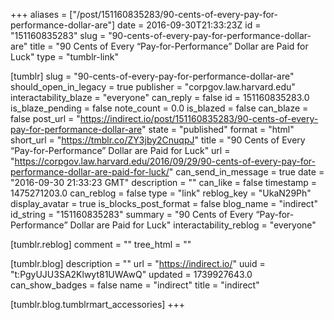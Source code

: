 +++
aliases = ["/post/151160835283/90-cents-of-every-pay-for-performance-dollar-are"]
date = 2016-09-30T21:33:23Z
id = "151160835283"
slug = "90-cents-of-every-pay-for-performance-dollar-are"
title = "90 Cents of Every “Pay-for-Performance” Dollar are Paid for Luck"
type = "tumblr-link"

[tumblr]
slug = "90-cents-of-every-pay-for-performance-dollar-are"
should_open_in_legacy = true
publisher = "corpgov.law.harvard.edu"
interactability_blaze = "everyone"
can_reply = false
id = 151160835283.0
is_blaze_pending = false
note_count = 0.0
is_blazed = false
can_blaze = false
post_url = "https://indirect.io/post/151160835283/90-cents-of-every-pay-for-performance-dollar-are"
state = "published"
format = "html"
short_url = "https://tmblr.co/ZY3jby2CnuqpJ"
title = "90 Cents of Every “Pay-for-Performance” Dollar are Paid for Luck"
url = "https://corpgov.law.harvard.edu/2016/09/29/90-cents-of-every-pay-for-performance-dollar-are-paid-for-luck/"
can_send_in_message = true
date = "2016-09-30 21:33:23 GMT"
description = ""
can_like = false
timestamp = 1475271203.0
can_reblog = false
type = "link"
reblog_key = "UkaN29Ph"
display_avatar = true
is_blocks_post_format = false
blog_name = "indirect"
id_string = "151160835283"
summary = "90 Cents of Every “Pay-for-Performance” Dollar are Paid for Luck"
interactability_reblog = "everyone"

[tumblr.reblog]
comment = ""
tree_html = ""

[tumblr.blog]
description = ""
url = "https://indirect.io/"
uuid = "t:PgyUJU3SA2Klwyt81UWAwQ"
updated = 1739927643.0
can_show_badges = false
name = "indirect"
title = "indirect"

[tumblr.blog.tumblrmart_accessories]
+++
